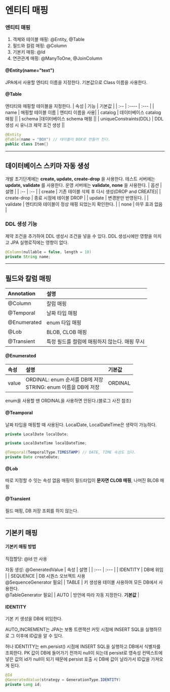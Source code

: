 # 엔티티 매핑

### 엔티티 매핑
1. 객체와 테이블 매핑: @Entity, @Table
2. 필드와 컬럼 매핑: @Column
3. 기본키 매핑: @Id
4. 연관관계 매핑: @ManyToOne, @JoinColumn

#### @Entity(name="text")
JPA에서 사용할 엔티티 이름을 지정한다.
기본값으로 Class 이름을 사용한다.

#### @Table
엔티티와 매핑할 테이블을 지정한다.
| 속성  | 기능  | 기본값 |
| :-- | :---- | :--- |
| name | 매핑할 테이블 이름 | 엔티티 이름을 사용|
| catalog | 데이터베이스 catalog 매핑 ||
| schema |데이터베이스 schema 매핑 ||
| uniqueConstraints(DDL) | DDL 생성 시 유니크 제약 조건 생성 ||
```JAVA
@Entity
@Table(name = "BOX") // 테이블이 BOX로 만들어 진다.
public class Item{}
```

---

## 데이터베이스 스키마 자동 생성
개발 초기단계에는 **create, update, create-drop** 을 사용한다.
테스트 서버에는 **update, validate** 를 사용한다.
운영 서버에는 **validate, none** 을 사용한다.
| 옵션 | 설명 |
| :-- | :-- |
| create | 기존 테이블 삭제 후 다시 생성(DROP and CREATE)|
| create-drop | 종료 시점에 테이블 DROP |
| update | 변경분만 반영된다. |
| validate | 엔티티와 테이블이 정상 매핑 되었는지 확인한다. |
| none | 아무 효과 없음 |

### DDL 생성 기능
제약 조건을 추가하여 DDL 생성시 조건을 넣을 수 있다.
DDL 생성시에만 영향을 미치고 JPA 실행로직에는 영향이 없다.
```JAVA
@Column(nullable = false, length = 10)
private String name;
```

---


## 필드와 칼럼 매핑
| Annotation | 설명 |
| :--------- | :--- |
| @Column | 칼럼 매핑 |
| @Temporal | 날짜 타입 매핑 |
| @Enumerated | enum 타입 매핑 |
| @Lob | BLOB, CLOB 매핑 |
| @Transient | 특정 필드를 컬럼에 매핑하지 않는다. 매핑 무시 |

#### @Enumerated
| 속성 | 설명 | 기본값 |
| :--- | :--- | :--- |
| value | ORDINAL: enum 순서를 DB에 저장 <br> STRING: enum 이름을 DB에 저장 | ORDINAL

enum을 사용할 땐 ORDINAL을 사용하면 안된다.(블로그 사진 참조)

#### @Teamporal
날짜 타입을 매핑할 때 사용된다.
LocalDate, LocalDateTime은 생략이 가능하다.

```JAVA
private LocalDate localDate;

private LocalDateTime localDateTime;

@Temporal(TemporalType.TIMESTAMP) // DATE, TIME 속성도 있다.
private Date createDate;
```

#### @Lob
따로 지정할 수 잇는 속성 없음
매핑이 필드타입이 **문자면 CLOB 매핑**, 나머진 BLOB 매핑

#### @Transient
필드 매핑, DB 저장 조회를 하지 않는다.

---

## 기본키 매핑

#### 기본키 매핑 방법
직접할당: @Id 만 사용

자동 생성: @GeneratedValue
| 속성 | 설명 |
| :--- | :--- |
| IDENTITY | DB에 위임 |
| SEQUENCE | DB 시퀀스 오브젝트 사용 <br> @SequenceGenerator 필요|
| TABLE | 키 생성용 테이블 사용하여 모든 DB에서 사용한다.<br> @TableGenerator 필요|
| AUTO |  방언에 따라 자동 지정한다. **기본값** |

#### IDENTITY
기본 키 생성을 DB에 위임한다.

AUTO_INCREMENT는 JPA는 보통 트랜잭션 커밋 시점에 INSERT SQL을 실행하므로 그 이후에 ID값을 알 수 있다.

허나 IDENTITY는 em.persist() 시점에 INSERT SQL을 실행하고 DB에서 식별자를 조회한다.
PK 값이 DB에 들어가기 전까지  null이 되는데 persist로 영속성 컨텍스트에 넣은 값의 id가 null이 되기 때문에 persist 호출 시 DB에 값이 날라가서 ID값을 가져오게 된다.
```JAVA
@Id
@GeneratedValue(strategy = GenerationType.IDENTITY)
private Long id;
```
